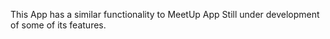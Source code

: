 This App has a similar functionality to MeetUp App
Still under development of some of its features.
